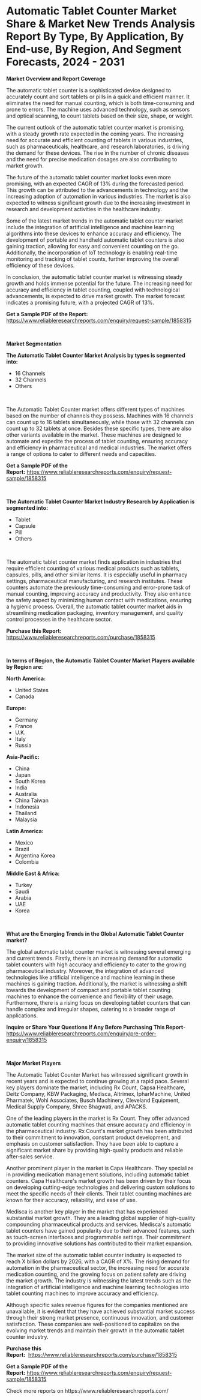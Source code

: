 <p><h1>Automatic Tablet Counter Market Share & Market New Trends Analysis Report By Type, By Application, By End-use, By Region, And Segment Forecasts, 2024 - 2031</h1></p><p><strong>Market Overview and Report Coverage</strong></p>
<p><p>The automatic tablet counter is a sophisticated device designed to accurately count and sort tablets or pills in a quick and efficient manner. It eliminates the need for manual counting, which is both time-consuming and prone to errors. The machine uses advanced technology, such as sensors and optical scanning, to count tablets based on their size, shape, or weight.</p><p>The current outlook of the automatic tablet counter market is promising, with a steady growth rate expected in the coming years. The increasing need for accurate and efficient counting of tablets in various industries, such as pharmaceuticals, healthcare, and research laboratories, is driving the demand for these devices. The rise in the number of chronic diseases and the need for precise medication dosages are also contributing to market growth.</p><p>The future of the automatic tablet counter market looks even more promising, with an expected CAGR of 13% during the forecasted period. This growth can be attributed to the advancements in technology and the increasing adoption of automation in various industries. The market is also expected to witness significant growth due to the increasing investment in research and development activities in the healthcare industry.</p><p>Some of the latest market trends in the automatic tablet counter market include the integration of artificial intelligence and machine learning algorithms into these devices to enhance accuracy and efficiency. The development of portable and handheld automatic tablet counters is also gaining traction, allowing for easy and convenient counting on the go. Additionally, the incorporation of IoT technology is enabling real-time monitoring and tracking of tablet counts, further improving the overall efficiency of these devices.</p><p>In conclusion, the automatic tablet counter market is witnessing steady growth and holds immense potential for the future. The increasing need for accuracy and efficiency in tablet counting, coupled with technological advancements, is expected to drive market growth. The market forecast indicates a promising future, with a projected CAGR of 13%.</p></p>
<p><strong>Get a Sample PDF of the Report:</strong> <a href="https://www.reliableresearchreports.com/enquiry/request-sample/1858315">https://www.reliableresearchreports.com/enquiry/request-sample/1858315</a></p>
<p>&nbsp;</p>
<p><strong>Market Segmentation</strong></p>
<p><strong>The Automatic Tablet Counter Market Analysis by types is segmented into:</strong></p>
<p><ul><li>16 Channels</li><li>32 Channels</li><li>Others</li></ul></p>
<p>&nbsp;</p>
<p><p>The Automatic Tablet Counter market offers different types of machines based on the number of channels they possess. Machines with 16 channels can count up to 16 tablets simultaneously, while those with 32 channels can count up to 32 tablets at once. Besides these specific types, there are also other variants available in the market. These machines are designed to automate and expedite the process of tablet counting, ensuring accuracy and efficiency in pharmaceutical and medical industries. The market offers a range of options to cater to different needs and capacities.</p></p>
<p><strong>Get a Sample PDF of the Report:</strong>&nbsp;<a href="https://www.reliableresearchreports.com/enquiry/request-sample/1858315">https://www.reliableresearchreports.com/enquiry/request-sample/1858315</a></p>
<p>&nbsp;</p>
<p><strong>The Automatic Tablet Counter Market Industry Research by Application is segmented into:</strong></p>
<p><ul><li>Tablet</li><li>Capsule</li><li>Pill</li><li>Others</li></ul></p>
<p>&nbsp;</p>
<p><p>The automatic tablet counter market finds application in industries that require efficient counting of various medical products such as tablets, capsules, pills, and other similar items. It is especially useful in pharmacy settings, pharmaceutical manufacturing, and research institutes. These counters automate the previously time-consuming and error-prone task of manual counting, improving accuracy and productivity. They also enhance the safety aspect by minimizing human contact with medications, ensuring a hygienic process. Overall, the automatic tablet counter market aids in streamlining medication packaging, inventory management, and quality control processes in the healthcare sector.</p></p>
<p><strong>Purchase this Report:</strong>&nbsp; <a href="https://www.reliableresearchreports.com/purchase/1858315">https://www.reliableresearchreports.com/purchase/1858315</a></p>
<p>&nbsp;</p>
<p><strong>In terms of Region, the Automatic Tablet Counter Market Players available by Region are:</strong></p>
<p>
    <p> <strong> North America: </strong>
        <ul>
            <li>United States</li>
            <li>Canada</li>
        </ul>
        </p> 
    <p> <strong> Europe: </strong>
        <ul>
            <li>Germany</li>
            <li>France</li>
            <li>U.K.</li>
            <li>Italy</li>
            <li>Russia</li>
        </ul>
        </p> 
    <p> <strong> Asia-Pacific: </strong>
        <ul>
            <li>China</li>
            <li>Japan</li>
            <li>South Korea</li>
            <li>India</li>
            <li>Australia</li>
            <li>China Taiwan</li>
            <li>Indonesia</li>
            <li>Thailand</li>
            <li>Malaysia</li>
        </ul>
        </p> 
    <p> <strong> Latin America: </strong>
        <ul>
            <li>Mexico</li>
            <li>Brazil</li>
            <li>Argentina Korea</li>
            <li>Colombia</li>
        </ul>
        </p> 
    <p> <strong> Middle East & Africa: </strong>
        <ul>
            <li>Turkey</li>
            <li>Saudi</li>
            <li>Arabia</li>
            <li>UAE</li>
            <li>Korea</li>
        </ul>
    </p>
    </p>
<p>&nbsp;</p>
<p><strong>What are the Emerging Trends in the Global Automatic Tablet Counter market?</strong></p>
<p><p>The global automatic tablet counter market is witnessing several emerging and current trends. Firstly, there is an increasing demand for automatic tablet counters with high accuracy and efficiency to cater to the growing pharmaceutical industry. Moreover, the integration of advanced technologies like artificial intelligence and machine learning in these machines is gaining traction. Additionally, the market is witnessing a shift towards the development of compact and portable tablet counting machines to enhance the convenience and flexibility of their usage. Furthermore, there is a rising focus on developing tablet counters that can handle complex and irregular shapes, catering to a broader range of applications.</p></p>
<p><strong>Inquire or Share Your Questions If Any Before Purchasing This Report</strong>- <a href="https://www.reliableresearchreports.com/enquiry/pre-order-enquiry/1858315">https://www.reliableresearchreports.com/enquiry/pre-order-enquiry/1858315</a></p>
<p>&nbsp;</p>
<p><strong>Major Market Players</strong></p>
<p><p>The Automatic Tablet Counter Market has witnessed significant growth in recent years and is expected to continue growing at a rapid pace. Several key players dominate the market, including Rx Count, Capsa Healthcare, Deitz Company, KBW Packaging, Medisca, Altrimex, IpharMachine, United Pharmatek, Wohl Associates, Busch Machinery, Cleveland Equipment, Medical Supply Company, Shree Bhagwati, and APACKS.</p><p>One of the leading players in the market is Rx Count. They offer advanced automatic tablet counting machines that ensure accuracy and efficiency in the pharmaceutical industry. Rx Count's market growth has been attributed to their commitment to innovation, constant product development, and emphasis on customer satisfaction. They have been able to capture a significant market share by providing high-quality products and reliable after-sales service.</p><p>Another prominent player in the market is Capa Healthcare. They specialize in providing medication management solutions, including automatic tablet counters. Capa Healthcare's market growth has been driven by their focus on developing cutting-edge technologies and delivering custom solutions to meet the specific needs of their clients. Their tablet counting machines are known for their accuracy, reliability, and ease of use.</p><p>Medisca is another key player in the market that has experienced substantial market growth. They are a leading global supplier of high-quality compounding pharmaceutical products and services. Medisca's automatic tablet counters have gained popularity due to their advanced features, such as touch-screen interfaces and programmable settings. Their commitment to providing innovative solutions has contributed to their market expansion.</p><p>The market size of the automatic tablet counter industry is expected to reach X billion dollars by 2026, with a CAGR of X%. The rising demand for automation in the pharmaceutical sector, the increasing need for accurate medication counting, and the growing focus on patient safety are driving the market growth. The industry is witnessing the latest trends such as the integration of artificial intelligence and machine learning technologies into tablet counting machines to improve accuracy and efficiency.</p><p>Although specific sales revenue figures for the companies mentioned are unavailable, it is evident that they have achieved substantial market success through their strong market presence, continuous innovation, and customer satisfaction. These companies are well-positioned to capitalize on the evolving market trends and maintain their growth in the automatic tablet counter industry.</p></p>
<p><strong>Purchase this Report:</strong>&nbsp;&nbsp;<a href="https://www.reliableresearchreports.com/purchase/1858315">https://www.reliableresearchreports.com/purchase/1858315</a></p>
<p></p>
<p><strong>Get a Sample PDF of the Report:</strong>&nbsp;<a href="https://www.reliableresearchreports.com/enquiry/request-sample/1858315">https://www.reliableresearchreports.com/enquiry/request-sample/1858315</a></p>
<p>Check more reports on https://www.reliableresearchreports.com/</p>